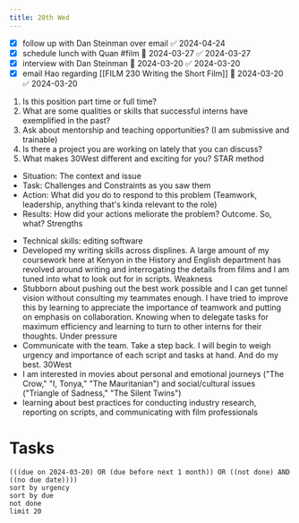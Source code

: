 ```yaml
---
title: 20th Wed
---
```

- [x] follow up with Dan Steinman over email ✅ 2024-04-24
- [x] schedule lunch with Quan #film 📅 2024-03-27 ✅ 2024-03-27
- [x] interview with Dan Steinman 📅 2024-03-20 ✅ 2024-03-20
- [x] email Hao regarding [[FILM 230 Writing the Short Film]] 📅 2024-03-20 ✅ 2024-03-20
1. Is this position part time or full time?
2. What are some qualities or skills that successful interns have exemplified in the past?
3. Ask about mentorship and teaching opportunities? (I am submissive and trainable)
4. Is there a project you are working on lately that you can discuss? 
5. What makes 30West different and exciting for you?
STAR method
* Situation: The context and issue 
* Task: Challenges and Constraints as you saw them
* Action: What did you do to respond to this problem (Teamwork, leadership, anything that's kinda relevant to the role)
* Results: How did your actions meliorate the problem? Outcome.
So, what?
Strengths
- Technical skills: editing software
- Developed my writing skills across displines. A large amount of my coursework here at Kenyon in the History and English department has revolved around writing and interrogating the details from films and I am tuned into what to look out for in scripts. 
Weakness
- Stubborn about pushing out the best work possible and I can get tunnel vision without consulting my teammates enough. I have tried to improve this by learning to appreciate the importance of teamwork and putting on emphasis on collaboration. Knowing when to delegate tasks for maximum efficiency and learning to turn to other interns for their thoughts. 
Under pressure
- Communicate with the team. Take a step back. I will begin to weigh urgency and importance of each script and tasks at hand. And do my best.
30West
- I am interested in movies about personal and emotional journeys ("The Crow," "I, Tonya," "The Mauritanian") and social/cultural issues ("Triangle of Sadness," "The Silent Twins")
- learning about best practices for conducting industry research, reporting on scripts, and communicating with film professionals
# Tasks
```tasks
(((due on 2024-03-20) OR (due before next 1 month)) OR ((not done) AND ((no due date))))
sort by urgency
sort by due
not done
limit 20
```